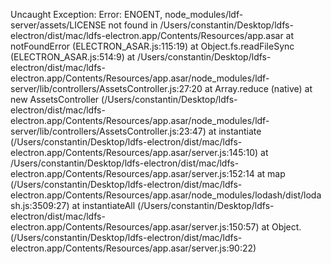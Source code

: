 Uncaught Exception:
Error: ENOENT, node_modules/ldf-server/assets/LICENSE not found in /Users/constantin/Desktop/ldfs-electron/dist/mac/ldfs-electron.app/Contents/Resources/app.asar
    at notFoundError (ELECTRON_ASAR.js:115:19)
    at Object.fs.readFileSync (ELECTRON_ASAR.js:514:9)
    at /Users/constantin/Desktop/ldfs-electron/dist/mac/ldfs-electron.app/Contents/Resources/app.asar/node_modules/ldf-server/lib/controllers/AssetsController.js:27:20
    at Array.reduce (native)
    at new AssetsController (/Users/constantin/Desktop/ldfs-electron/dist/mac/ldfs-electron.app/Contents/Resources/app.asar/node_modules/ldf-server/lib/controllers/AssetsController.js:23:47)
    at instantiate (/Users/constantin/Desktop/ldfs-electron/dist/mac/ldfs-electron.app/Contents/Resources/app.asar/server.js:145:10)
    at /Users/constantin/Desktop/ldfs-electron/dist/mac/ldfs-electron.app/Contents/Resources/app.asar/server.js:152:14
    at map (/Users/constantin/Desktop/ldfs-electron/dist/mac/ldfs-electron.app/Contents/Resources/app.asar/node_modules/lodash/dist/lodash.js:3509:27)
    at instantiateAll (/Users/constantin/Desktop/ldfs-electron/dist/mac/ldfs-electron.app/Contents/Resources/app.asar/server.js:150:57)
    at Object.<anonymous> (/Users/constantin/Desktop/ldfs-electron/dist/mac/ldfs-electron.app/Contents/Resources/app.asar/server.js:90:22)